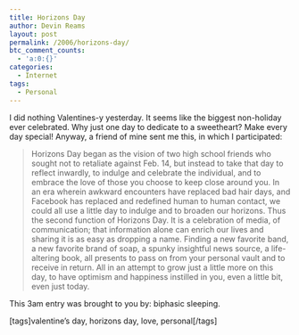 ```yaml
---
title: Horizons Day
author: Devin Reams
layout: post
permalink: /2006/horizons-day/
btc_comment_counts:
  - 'a:0:{}'
categories:
  - Internet
tags:
  - Personal
---
```

I did nothing Valentines-y yesterday. It seems like the biggest non-holiday ever celebrated. Why just one day to dedicate to a sweetheart? Make every day special! Anyway, a friend of mine sent me this, in which I participated:

> Horizons Day began as the vision of two high school friends who sought not to retaliate against Feb. 14, but instead to take that day to reflect inwardly, to indulge and celebrate the individual, and to embrace the love of those you choose to keep close around you. In an era wherein awkward encounters have replaced bad hair days, and Facebook has replaced and redefined human to human contact, we could all use a little day to indulge and to broaden our horizons. Thus the second function of Horizons Day. It is a celebration of media, of communication; that information alone can enrich our lives and sharing it is as easy as dropping a name. Finding a new favorite band, a new favorite brand of soap, a spunky insightful news source, a life-altering book, all presents to pass on from your personal vault and to receive in return. All in an attempt to grow just a little more on this day, to have optimism and happiness instilled in you, even a little bit, even just today.

This 3am entry was brought to you by: biphasic sleeping.

[tags]valentine&#8217;s day, horizons day, love, personal[/tags]